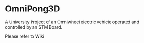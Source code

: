 # OmniPong3D
A University Project of an Omniwheel electric vehicle operated and controlled by an STM Board.

Please refer to Wiki
